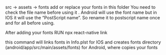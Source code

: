 

<!-- //FONTS -->
<!-- ANDROID -->
src -> assets -> fonts
add or replace your fonts in this folder 
You need to check the file name before using it . Android will use the font name but in IOS it will use the “PostScript name”.
So rename it to postscript name once and for all before using.

After adding your fonts 
RUN 
npx react-native link

this command will links fonts in Info.plst for IOS and creates fonts directory (android/app/src/main/assets/fonts) for Android, where copies your fonts